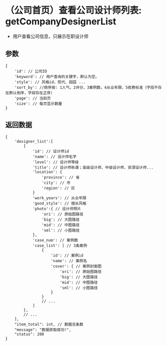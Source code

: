 # （公司首页）查看公司设计师列表: getCompanyDesignerList

- 用户查看公司信息，只展示在职设计师

## 参数

    {
        'id': // 公司ID
        'keyword': // 用户查询的关键字，默认为空。
        'style': // 风格id，现代、田园 ...
        'sort_by': //排序按: 1人气，2评分，3案例数，4从业年限，5收费标准（字段不存在默认倒序，字段存在正序）
        'page': // 当前页
        'size': // 每页显示数量
    }

## 返回数据

    {
        'designer_list':[
            {
                'id': // 设计师id
                'name': // 设计师名字
                'level': // 设计师等级
                'title': // 设计师称谓；高级设计师、中级设计师、资深设计师...
                'location': {
                    'province': // 省
                    'city': // 市
                    'region': // 区
                }
                'work_years': // 从业年限
                'good_style': // 擅长风格
                'photo':{ // 设计师照片
                    'ori': // 原始图路径
                    'big': // 大图路径
                    'mid': // 中图路径
                    'sml': // 小图路径
                },
                'case_num': // 案例数
                'case_list': [ // 3条案例
                    {
                        'id': // 案例id
                        'name': // 案例名
                        'cover': { // 案例封面图
                            'ori': // 原始图路径
                            'big': // 大图路径
                            'mid': // 中图路径
                            'sml': // 小图路径
                        }
                    }
                    // ...
                ]
            },
            // ...
        ],
        "item_total": int, // 数据总条数
        "message": "数据获取成功!",
        "status": 200
    }

